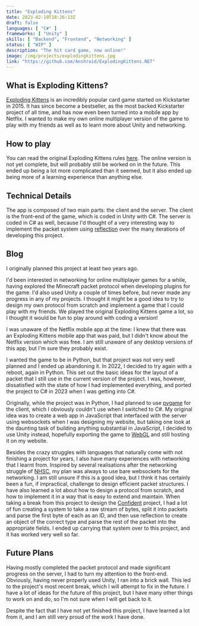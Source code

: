 ```yaml
---
title: "Exploding Kittens"
date: 2023-02-19T18:26:13Z
draft: false
languages: [ "C#" ]
frameworks: [ "Unity" ]
skills: [ "Backend", "Frontend", "Networking" ]
status: [ "WIP" ]
description: "The hit card game, now online!"
image: /img/projects/explodingkittens.jpg
link: "https://github.com/Anshroid/ExplodingKittens.NET"
---
```


## What is Exploding Kittens?

[Exploding Kittens](https://en.wikipedia.org/wiki/Exploding_Kittens) is an incredibly popular card game started on
Kickstarter in 2015. It has since become a bestseller, as the most backed Kickstarter project of all time, and has now
even been turned into a mobile app by Netflix. I wanted to make my own online multiplayer version of the game to play
with my friends as well as to learn more about Unity and networking.

## How to play

You can read the original Exploding Kittens rules [here](https://explodingkittens.com/pages/rules). The online version
is not yet complete, but will probably still be worked on in the future. This ended up being a lot more complicated than
it seemed, but it also ended up being more of a learning experience than anything else.

## Technical Details

The app is composed of two main parts: the client and the server. The client is the front-end of the game, which is
coded in Unity with C#. The server is coded in C# as well, because I'd thought of a very interesting way to implement
the packet system
using [reflection](https://docs.microsoft.com/en-us/dotnet/csharp/programming-guide/concepts/reflection)
over the many iterations of developing this project.

## Blog

I originally planned this project at least two years ago.

I'd been interested in networking for online multiplayer games for a while, having explored the Minecraft packet
protocol when developing plugins for the game. I'd also used Unity a couple of times before, but never made any progress
in any of my projects. I thought it might be a good idea to try to design my own protocol from scratch and implement a
game that I could play with my friends. We played the original Exploding Kittens game a lot, so I thought it would be
fun to play around with coding a version!

I was unaware of the Netflix mobile app at the time: I knew that there was an Exploding Kittens mobile app that was
paid, but I didn't know about the Netflix version which was free. I am still unaware of any desktop versions of this
app, but I'm sure they probably exist.

I wanted the game to be in Python, but that project was not very well planned and I ended up abandoning it. In 2022,
I decided to try again with a reboot, again in Python. This set out the basic ideas for the layout of a packet that I 
still use in the current version of the project. I was, however, dissatisfied with the state of how I had implemented 
everything, and ported the project to C# in 2023 when I was getting into C#.

Originally, while the project was in Python, I had planned to use [pygame](https://www.pygame.org/) for the client,
which I obviously couldn't use when I switched to C#. My original idea was to create a web app in JavaScript that
interfaced with the server using websockets when I was designing my website, but taking one look at the daunting task of
building anything substantial in JavaScript, I decided to use Unity instead, hopefully exporting the game to 
[WebGL](https://en.wikipedia.org/wiki/WebGL) and still hosting it on my website.

Besides the crazy struggles with languages that naturally come with not finishing a project for years, I also have many
experiences with networking that I learnt from. Inspired by several realisations after the networking struggle of
[NHSC](/projects/NHS-Coordinator), my plan was always to use bare websockets for the networking. I am still unsure if
this is a good idea, but I think it has certainly been a fun, if impractical, challenge to design efficient packet
structures. I have also learned a lot about how to design a protocol from scratch, and how to implement it in a way that
is easy to extend and maintain. When taking a break from this project to design the [Confident](/projects/confident)
project, I had a lot of fun creating a system to take a raw stream of bytes, split it into packets and parse the first
byte of each as an ID, and then use reflection to create an object of the correct type and parse the rest of the packet
into the appropriate fields. I ended up carrying that system over to this project, and it has worked very well so far.

## Future Plans

Having mostly completed the packet protocol and made significant progress on the server, I had to turn my attention to
the front-end. Obviously, having never properly used Unity, I ran into a brick wall. This led to the project's most 
recent break, which I will attempt to fix in the future. I have a lot of ideas for the future of this project, but I
have many other things to work on and do, so I'm not sure when I will get back to it.

Despite the fact that I have not yet finished this project, I have learned a lot from it, and I am still very proud of
the work I have done. 
